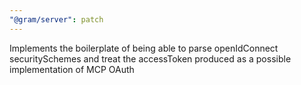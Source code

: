 ```yaml
---
"@gram/server": patch
---
```


Implements the boilerplate of being able to parse openIdConnect securitySchemes and treat the accessToken produced as a possible implementation of MCP OAuth
